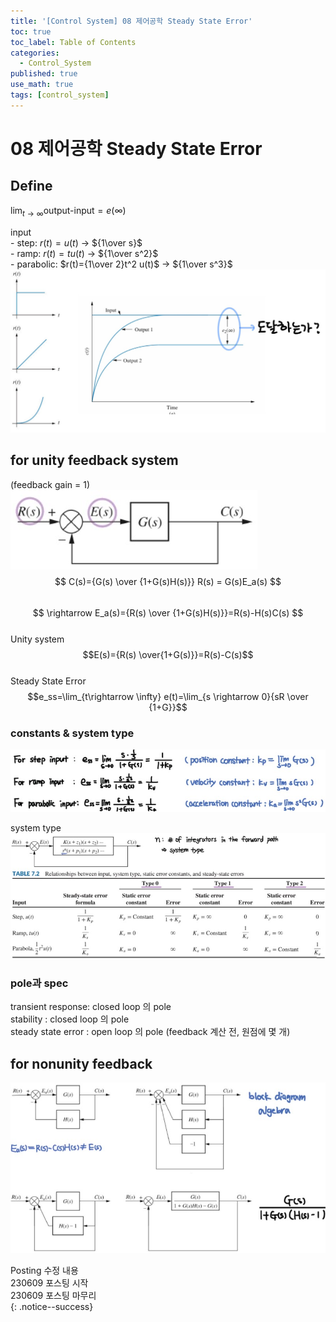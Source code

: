 ```yaml
---
title: '[Control System] 08 제어공학 Steady State Error'
toc: true
toc_label: Table of Contents
categories:
  - Control_System
published: true
use_math: true
tags: [control_system]
---
```


# 08 제어공학 Steady State Error

## Define
$\lim_{t\rightarrow\infty} \text{output-input}=e(\infty)$  

input  
	- step: $r(t)=u(t)$ $\rightarrow$ ${1\over s}$  
	- ramp: $r(t)=tu(t)$ $\rightarrow$ ${1\over s^2}$  
	- parabolic: $r(t)={1\over 2}t^2 u(t)$ $\rightarrow$ ${1\over s^3}$  
![define](/assets/images/Control_System_img/8-1-define.jpg)  

## for unity feedback system
(feedback gain = 1)  
![for unity feedback system](/assets/images/Control_System_img/8-2-unity-feedback-system.jpg)  
$$
C(s)={G(s) \over {1+G(s)H(s)}} R(s) = G(s)E_a(s)
$$  
$$
\rightarrow E_a(s)={R(s) \over {1+G(s)H(s)}}=R(s)-H(s)C(s)
$$  
Unity system  
$$E(s)={R(s) \over{1+G(s)}}=R(s)-C(s)$$  
Steady State Error  
$$e_ss=\lim_{t\rightarrow \infty} e(t)=\lim_{s \rightarrow 0}{sR \over {1+G}}$$  

### constants & system type  
![constants](/assets/images/Control_System_img/8-3-constants.jpg)  

system type  
![system type](/assets/images/Control_System_img/8-4-system-type.jpg)  

### pole과 spec  
transient response: closed loop 의 pole  
stability                 : closed loop 의 pole  
steady state error : open loop 의 pole (feedback 계산 전, 원점에 몇 개)  
  

## for nonunity feedback  
![for nonunity feedback system](/assets/images/Control_System_img/8-5-non-unity-feedback.jpg)  


Posting 수정 내용   
230609 포스팅 시작  
230609 포스팅 마무리  
{: .notice--success}